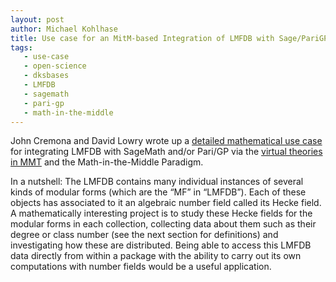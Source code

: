 ```yaml
---
layout: post
author: Michael Kohlhase
title: Use case for an MitM-based Integration of LMFDB with Sage/PariGP 
tags:
   - use-case
   - open-science
   - dksbases
   - LMFDB
   - sagemath
   - pari-gp
   - math-in-the-middle
---
```


John Cremona and David Lowry wrote up a [detailed mathematical use case](https://github.com/OpenDreamKit/OpenDreamKit/blob/master/WP6/usecase-notes/UseCaseHecke.pdf) for integrating LMFDB with SageMath and/or Pari/GP via the [virtual theories in MMT](https://github.com/OpenDreamKit/OpenDreamKit/blob/master/WP6/MACIS17-vt/crc.pdf) and the Math-in-the-Middle Paradigm.

In a nutshell: The LMFDB contains many individual instances of several kinds of modular forms (which are the “MF” in “LMFDB”). Each of these objects has associated to it an algebraic number field called its Hecke field. A mathematically interesting project is to study these Hecke fields for the modular forms in each collection, collecting data about them such as their degree or class number (see the next section for definitions) and investigating how these are distributed. Being able to access this LMFDB data directly from within a package with the ability to carry out its own computations with number fields would be a useful application.
